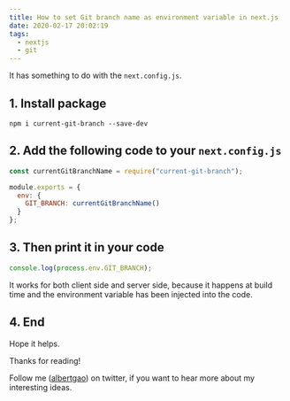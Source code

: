 ```yaml
---
title: How to set Git branch name as environment variable in next.js
date: 2020-02-17 20:02:19
tags:
  - nextjs
  - git
---
```


It has something to do with the `next.config.js`.

<!--more-->

## 1. Install package

`npm i current-git-branch --save-dev`

## 2. Add the following code to your `next.config.js`

```javascript
const currentGitBranchName = require("current-git-branch");

module.exports = {
  env: {
    GIT_BRANCH: currentGitBranchName()
  }
};
```

## 3. Then print it in your code

```javascript
console.log(process.env.GIT_BRANCH);
```

It works for both client side and server side, because it happens at build time and the environment variable has been injected into the code.

## 4. End

Hope it helps.

Thanks for reading!

Follow me (<a href='https://twitter.com/albertgao' target="_blank" rel="noopener noreferrer">albertgao</a>) on twitter, if you want to hear more about my interesting ideas.
